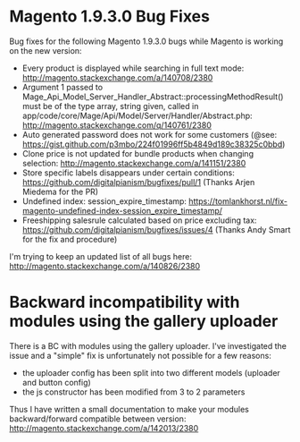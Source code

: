 # Magento 1.9.3.0 Bug Fixes

Bug fixes for the following Magento 1.9.3.0 bugs while Magento is working on the new version:

* Every product is displayed while searching in full text mode: http://magento.stackexchange.com/a/140708/2380
* Argument 1 passed to Mage_Api_Model_Server_Handler_Abstract::processingMethodResult() must be of the type array, string given, called in app/code/core/Mage/Api/Model/Server/Handler/Abstract.php: http://magento.stackexchange.com/q/140761/2380
* Auto generated password does not work for some customers (@see: https://gist.github.com/p3mbo/224f01996ff5b4849d189c38325c0bbd)
* Clone price is not updated for bundle products when changing selection: http://magento.stackexchange.com/a/141151/2380
* Store specific labels disappears under certain conditions: https://github.com/digitalpianism/bugfixes/pull/1 (Thanks Arjen Miedema for the PR)
* Undefined index: session_expire_timestamp: https://tomlankhorst.nl/fix-magento-undefined-index-session_expire_timestamp/
* Freeshipping salesrule calculated based on price excluding tax: https://github.com/digitalpianism/bugfixes/issues/4 (Thanks Andy Smart for the fix and procedure)

I'm trying to keep an updated list of all bugs here: http://magento.stackexchange.com/a/140826/2380

# Backward incompatibility with modules using the gallery uploader

There is a BC with modules using the gallery uploader. I've investigated the issue and a "simple" fix is unfortunately not possible for a few reasons:

* the uploader config has been split into two different models (uploader and button config)
* the js constructor has been modified from 3 to 2 parameters

Thus I have written a small documentation to make your modules backward/forward compatible between version: http://magento.stackexchange.com/a/142013/2380
